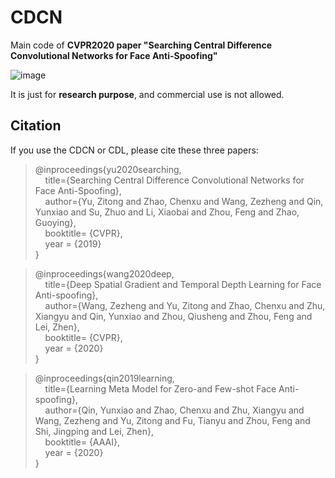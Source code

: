 # CDCN

Main code of **CVPR2020 paper "Searching Central Difference Convolutional Networks for Face Anti-Spoofing"**   

![image](https://github.com/ZitongYu/CDCN/blob/master/CDC.png) 

 It is just for **research purpose**, and commercial use is not allowed.

Citation
------- 
If you use the CDCN or CDL, please cite these three papers:  

>@inproceedings{yu2020searching,  
>&nbsp;&nbsp;&nbsp;&nbsp;title={Searching Central Difference Convolutional Networks for Face Anti-Spoofing},      
>&nbsp;&nbsp;&nbsp;&nbsp;author={Yu, Zitong and Zhao, Chenxu and Wang, Zezheng and Qin, Yunxiao and Su, Zhuo and Li, Xiaobai and Zhou, Feng and Zhao, Guoying},  
>&nbsp;&nbsp;&nbsp;&nbsp;booktitle= {CVPR},  
>&nbsp;&nbsp;&nbsp;&nbsp;year = {2019}  
>}  

>@inproceedings{wang2020deep,  
>&nbsp;&nbsp;&nbsp;&nbsp;title={Deep Spatial Gradient and Temporal Depth Learning for Face Anti-spoofing},      
>&nbsp;&nbsp;&nbsp;&nbsp;author={Wang, Zezheng and Yu, Zitong and Zhao, Chenxu and Zhu, Xiangyu and Qin, Yunxiao and Zhou, Qiusheng and Zhou, Feng and Lei, Zhen},  
>&nbsp;&nbsp;&nbsp;&nbsp;booktitle= {CVPR},  
>&nbsp;&nbsp;&nbsp;&nbsp;year = {2020}  
>}  

>@inproceedings{qin2019learning,  
>&nbsp;&nbsp;&nbsp;&nbsp;title={Learning Meta Model for Zero-and Few-shot Face Anti-spoofing},      
>&nbsp;&nbsp;&nbsp;&nbsp;author={Qin, Yunxiao and Zhao, Chenxu and Zhu, Xiangyu and Wang, Zezheng and Yu, Zitong and Fu, Tianyu and Zhou, Feng and Shi, Jingping and Lei, Zhen},  
>&nbsp;&nbsp;&nbsp;&nbsp;booktitle= {AAAI},  
>&nbsp;&nbsp;&nbsp;&nbsp;year = {2020}  
>}  
